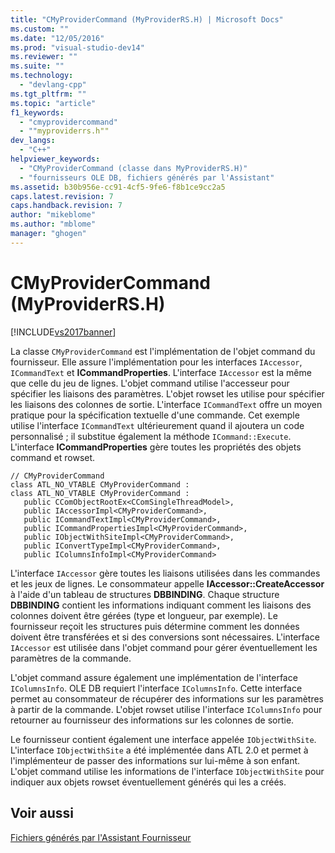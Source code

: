 ```yaml
---
title: "CMyProviderCommand (MyProviderRS.H) | Microsoft Docs"
ms.custom: ""
ms.date: "12/05/2016"
ms.prod: "visual-studio-dev14"
ms.reviewer: ""
ms.suite: ""
ms.technology: 
  - "devlang-cpp"
ms.tgt_pltfrm: ""
ms.topic: "article"
f1_keywords: 
  - "cmyprovidercommand"
  - ""myproviderrs.h""
dev_langs: 
  - "C++"
helpviewer_keywords: 
  - "CMyProviderCommand (classe dans MyProviderRS.H)"
  - "fournisseurs OLE DB, fichiers générés par l'Assistant"
ms.assetid: b30b956e-cc91-4cf5-9fe6-f8b1ce9cc2a5
caps.latest.revision: 7
caps.handback.revision: 7
author: "mikeblome"
ms.author: "mblome"
manager: "ghogen"
---
```

# CMyProviderCommand (MyProviderRS.H)
[!INCLUDE[vs2017banner](../../assembler/inline/includes/vs2017banner.md)]

La classe `CMyProviderCommand` est l'implémentation de l'objet command du fournisseur.  Elle assure l'implémentation pour les interfaces `IAccessor`, `ICommandText` et **ICommandProperties**.  L'interface `IAccessor` est la même que celle du jeu de lignes.  L'objet command utilise l'accesseur pour spécifier les liaisons des paramètres.  L'objet rowset les utilise pour spécifier les liaisons des colonnes de sortie.  L'interface `ICommandText` offre un moyen pratique pour la spécification textuelle d'une commande.  Cet exemple utilise l'interface `ICommandText` ultérieurement quand il ajoutera un code personnalisé ; il substitue également la méthode `ICommand::Execute`.  L'interface **ICommandProperties** gère toutes les propriétés des objets command et rowset.  
  
```  
// CMyProviderCommand  
class ATL_NO_VTABLE CMyProviderCommand :   
class ATL_NO_VTABLE CMyProviderCommand :   
   public CComObjectRootEx<CComSingleThreadModel>,  
   public IAccessorImpl<CMyProviderCommand>,  
   public ICommandTextImpl<CMyProviderCommand>,  
   public ICommandPropertiesImpl<CMyProviderCommand>,  
   public IObjectWithSiteImpl<CMyProviderCommand>,  
   public IConvertTypeImpl<CMyProviderCommand>,  
   public IColumnsInfoImpl<CMyProviderCommand>  
```  
  
 L'interface `IAccessor` gère toutes les liaisons utilisées dans les commandes et les jeux de lignes.  Le consommateur appelle **IAccessor::CreateAccessor** à l'aide d'un tableau de structures **DBBINDING**.  Chaque structure **DBBINDING** contient les informations indiquant comment les liaisons des colonnes doivent être gérées \(type et longueur, par exemple\).  Le fournisseur reçoit les structures puis détermine comment les données doivent être transférées et si des conversions sont nécessaires.  L'interface `IAccessor` est utilisée dans l'objet command pour gérer éventuellement les paramètres de la commande.  
  
 L'objet command assure également une implémentation de l'interface `IColumnsInfo`.  OLE DB requiert l'interface `IColumnsInfo`.  Cette interface permet au consommateur de récupérer des informations sur les paramètres à partir de la commande.  L'objet rowset utilise l'interface `IColumnsInfo` pour retourner au fournisseur des informations sur les colonnes de sortie.  
  
 Le fournisseur contient également une interface appelée `IObjectWithSite`.  L'interface `IObjectWithSite` a été implémentée dans ATL 2.0 et permet à l'implémenteur de passer des informations sur lui\-même à son enfant.  L'objet command utilise les informations de l'interface `IObjectWithSite` pour indiquer aux objets rowset éventuellement générés qui les a créés.  
  
## Voir aussi  
 [Fichiers générés par l'Assistant Fournisseur](../../data/oledb/provider-wizard-generated-files.md)